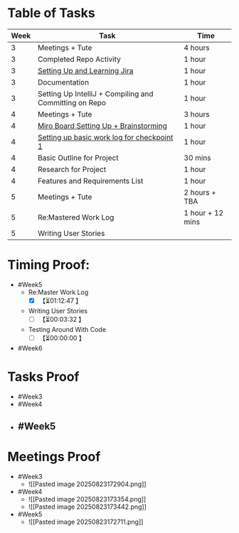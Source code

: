 # Table of Tasks

| Week | Task                                                                                                                                                              | Time             |
| ---- | ----------------------------------------------------------------------------------------------------------------------------------------------------------------- | ---------------- |
| 3    | Meetings + Tute                                                                                                                                                   | 4 hours          |
| 3    | Completed Repo Activity                                                                                                                                           | 1 hour           |
| 3    | [Setting Up and Learning Jira](https://softwarecab302.atlassian.net/jira/software/projects/SCRUM/summary)                                                         | 1 hour           |
| 3    | Documentation                                                                                                                                                     | 1 hour           |
| 3    | Setting Up IntelliJ + Compiling and Committing on Repo                                                                                                            | 1 hour           |
| 4    | Meetings + Tute                                                                                                                                                   | 3 hours          |
| 4    | [Miro Board Setting Up + Brainstorming](https://miro.com/app/board/uXjVJTioquY=/)                                                                                 | 1 hour           |
| 4    | [Setting up basic work log for checkpoint 1](https://docs.google.com/document/d/1L9IiitUAt8Bo-wTfecQ8EK1HEUp3s1QUE8nfyZk508M/edit?tab=t.0#heading=h.scivdxegvvoe) | 1 hour           |
| 4    | Basic Outline for Project                                                                                                                                         | 30 mins          |
| 4    | Research for Project                                                                                                                                              | 1 hour           |
| 4    | Features and Requirements List                                                                                                                                    | 1 hour           |
| 5    | Meetings + Tute                                                                                                                                                   | 2 hours + TBA    |
| 5    | Re:Mastered Work Log                                                                                                                                              | 1 hour + 12 mins |
| 5    | Writing User Stories                                                                                                                                              |                  |

# Timing Proof:
- #Week5
	- Re:Master Work Log
		- [x] <span class="timer-p" id="uUFXEfh" data-dur="4367" data-ts="1755934931">【⏳01:12:47 】</span> 
	- Writing User Stories
		- [ ] <span class="timer-r" id="uUGg3C7" data-dur="212" data-ts="1755935154">【⏳00:03:32 】</span> 
	- Testing Around With Code
		- [ ] <span class="timer-p" id="uUGgpJT" data-dur="13" data-ts="1755935037">【⏳00:00:00 】</span>
- #Week6
# Tasks Proof
- #Week3 
- #Week4 
- #Week5 
	- 
# Meetings Proof

- #Week3 
	- ![[Pasted image 20250823172904.png]]
- #Week4 
	- ![[Pasted image 20250823173354.png]]
	- ![[Pasted image 20250823173442.png]]
- #Week5
	- ![[Pasted image 20250823172711.png]]

